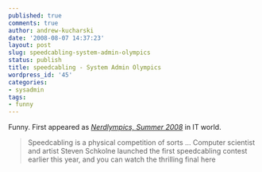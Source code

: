 ```yaml
---
published: true
comments: true
author: andrew-kucharski
date: '2008-08-07 14:37:23'
layout: post
slug: speedcabling-system-admin-olympics
status: publish
title: speedcabling - System Admin Olympics
wordpress_id: '45'
categories:
- sysadmin
tags:
- funny
---
```


Funny.  First appeared as [*Nerdlympics, Summer  2008*](http://www.itworld.com/tech-society/54088/nerdlympics-summer-2008) in IT world.

> Speedcabling is a physical competition of sorts ... Computer scientist and artist Steven Schkolne launched the first speedcabling contest earlier this year, and you can watch the thrilling final here





